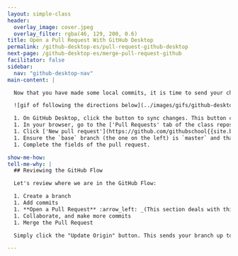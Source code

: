 ```yaml
---
layout: simple-class
header:
  overlay_image: cover.jpeg
  overlay_filter: rgba(46, 129, 200, 0.6)
title: Open a Pull Request With GitHub Desktop
permalink: /github-desktop-es/pull-request-github-desktop
next-page: /github-desktop-es/merge-pull-request-github
facilitator: false
sidebar:
  nav: "github-desktop-nav"
main-content: |

  Now that you have made some local commits, it is time to send your changes to the remote copy of your repository on GitHub.com and open a pull request.

  ![gif of following the directions below](../images/gifs/github-desktop/opening-a-pr.gif)

  1. On GitHub Desktop, click the button to sync changes. This button changes states based on the changes that have been made in your local repository and on the remote. If no other changes have been made, it will read **Publish Branch**.
  1. In your browser, go to the ['Pull Requests' tab of the class repository](https://github.com/githubschool{{site.baseurl}}-github-pages/pulls).
  1. Click ['New pull request'](https://github.com/githubschool{{site.baseurl}}-github-pages/compare).
  1. Ensure the `base` branch (the one on the left) is `master` and that the `compare` branch (the one on the right) is the one you created on GitHub Desktop.
  1. Complete the fields of the pull request.

show-me-how:
tell-me-why: |
  ## Reviewing the GitHub Flow

  Let's review where we are in the GitHub Flow:

  1. Create a branch
  1. Add commits
  1. **Open a Pull Request** :arrow_left: _(This section deals with this step.)_
  1. Collaborate, and make more commits
  1. Merge the Pull Request

  Simply click the "Update Origin" button. This sends your branch up to GitHub. Then, you open the Pull Request there!

---
```

